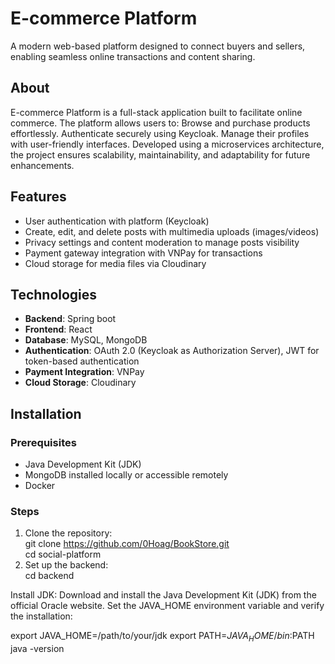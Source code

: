 # E-commerce Platform 
A modern web-based platform designed to connect buyers and sellers, enabling seamless online transactions and content sharing.

## About  
E-commerce Platform is a full-stack application built to facilitate online commerce. The platform allows users to:
Browse and purchase products effortlessly.
Authenticate securely using Keycloak.
Manage their profiles with user-friendly interfaces.
Developed using a microservices architecture, the project ensures scalability, maintainability, and adaptability for future enhancements.

## Features  
- User authentication with platform (Keycloak)
- Create, edit, and delete posts with multimedia uploads (images/videos)  
- Privacy settings and content moderation to manage posts visibility  
- Payment gateway integration with VNPay for transactions  
- Cloud storage for media files via Cloudinary  


## Technologies  
- **Backend**: Spring boot 
- **Frontend**: React
- **Database**: MySQL, MongoDB  
- **Authentication**: OAuth 2.0 (Keycloak as Authorization Server), JWT for token-based authentication
- **Payment Integration**: VNPay
- **Cloud Storage**: Cloudinary

## Installation  

### Prerequisites  
- Java Development Kit (JDK) 
- MongoDB installed locally or accessible remotely
- Docker

### Steps  
1. Clone the repository:  
git clone https://github.com/0Hoag/BookStore.git <br>
cd social-platform <br>
3. Set up the backend: <br>
cd backend

Install JDK:
Download and install the Java Development Kit (JDK) from the official Oracle website.
Set the JAVA_HOME environment variable and verify the installation:

export JAVA_HOME=/path/to/your/jdk
export PATH=$JAVA_HOME/bin:$PATH
java -version
